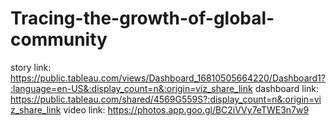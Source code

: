# Tracing-the-growth-of-global-community
story link:  https://public.tableau.com/views/Dashboard_16810505664220/Dashboard1?:language=en-US&:display_count=n&:origin=viz_share_link
dashboard link:  https://public.tableau.com/shared/4569G559S?:display_count=n&:origin=viz_share_link
video link:  https://photos.app.goo.gl/BC2iVVy7eTWE3n7w9
